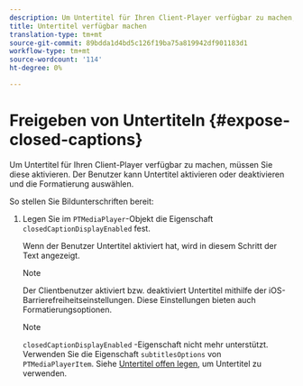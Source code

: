 ```yaml
---
description: Um Untertitel für Ihren Client-Player verfügbar zu machen, müssen Sie diese aktivieren. Der Benutzer kann Untertitel aktivieren oder deaktivieren und die Formatierung auswählen.
title: Untertitel verfügbar machen
translation-type: tm+mt
source-git-commit: 89bdda1d4bd5c126f19ba75a819942df901183d1
workflow-type: tm+mt
source-wordcount: '114'
ht-degree: 0%

---
```



# Freigeben von Untertiteln {#expose-closed-captions}

Um Untertitel für Ihren Client-Player verfügbar zu machen, müssen Sie diese aktivieren. Der Benutzer kann Untertitel aktivieren oder deaktivieren und die Formatierung auswählen.

So stellen Sie Bildunterschriften bereit:

1. Legen Sie im `PTMediaPlayer`-Objekt die Eigenschaft `closedCaptionDisplayEnabled` fest.

   Wenn der Benutzer Untertitel aktiviert hat, wird in diesem Schritt der Text angezeigt.

   >[!NOTE]
   >
   >Der Clientbenutzer aktiviert bzw. deaktiviert Untertitel mithilfe der iOS-Barrierefreiheitseinstellungen. Diese Einstellungen bieten auch Formatierungsoptionen.

   >[!NOTE]
   >
   >`closedCaptionDisplayEnabled` -Eigenschaft nicht mehr unterstützt. Verwenden Sie die Eigenschaft `subtitlesOptions` von `PTMediaPlayerItem`. Siehe [Untertitel offen legen](../../tvsdk-1.4-for-ios/c-psdk-ios-1.4-closed-captioning-and-subtitles-ios/t-psdk-ios-1.4-subtitles-exposing-ios.md), um Untertitel zu verwenden.